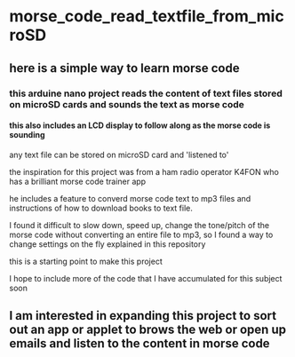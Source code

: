 # morse_code_read_textfile_from_microSD

## here is a simple way to learn morse code

### this arduine nano project reads the content of text files stored on microSD cards and sounds the text as morse code

#### this also includes an LCD display to follow along as the morse code is sounding

any text file can be stored on microSD card and 'listened to' 

the inspiration for this project was from a ham radio operator K4FON who has a brilliant morse code trainer app

he includes a feature to converd morse code text to mp3 files and instructions of how to download books to text file.

I found it difficult to slow down, speed up, change the tone/pitch of the morse code without converting an entire file to mp3, so I found a way to change settings on the fly explained in this repository

this is a starting point to make this project

I hope to include more of the code that I have accumulated for this subject soon

## I am interested in expanding this project to sort out an app or applet to brows the web or open up emails and listen to the content in morse code 
